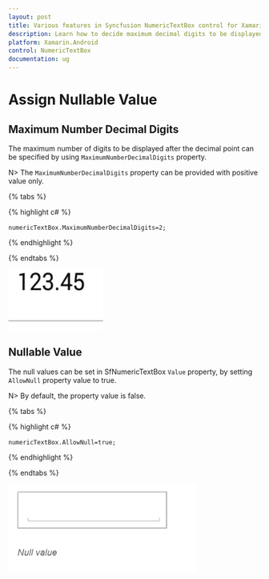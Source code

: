 ```yaml
---
layout: post
title: Various features in Syncfusion NumericTextBox control for Xamarin.Android
description: Learn how to decide maximum decimal digits to be displayed and nullable value support in NumericTextBox.
platform: Xamarin.Android
control: NumericTextBox
documentation: ug
---
```

# Assign Nullable Value

## Maximum Number Decimal Digits

The maximum number of digits to be displayed after the decimal point can be specified by using `MaximumNumberDecimalDigits` property. 

N> The `MaximumNumberDecimalDigits` property can be provided with positive value only.

{% tabs %}

{% highlight c# %}

	numericTextBox.MaximumNumberDecimalDigits=2;
  
{% endhighlight %}

{% endtabs %}

![](images/MaximumNumberDecimalDigits.png)

## Nullable Value

The null values can be set in SfNumericTextBox `Value` property, by setting `AllowNull` property value to true.

N> By default, the property value is false.

{% tabs %}

{% highlight c# %}

	numericTextBox.AllowNull=true;

{% endhighlight %}

{% endtabs %}

![](images/AllowNull.png)

